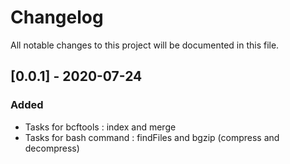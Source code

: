 # Changelog

All notable changes to this project will be documented in this file.

## [0.0.1] - 2020-07-24

### Added

- Tasks for bcftools : index and merge
- Tasks for bash command : findFiles and bgzip (compress and decompress)
